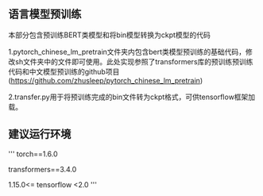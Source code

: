 ## 语言模型预训练

本部分包含预训练BERT类模型和将bin模型转换为ckpt模型的代码

1.pytorch_chinese_lm_pretrain文件夹内包含bert类模型预训练的基础代码，修改sh文件夹中的文件即可使用。此处实现参照了transformers库的预训练预训练代码和中文模型预训练的github项目(https://github.com/zhusleep/pytorch_chinese_lm_pretrain)

2.transfer.py用于将预训练完成的bin文件转为ckpt格式，可供tensorflow框架加载。

## 建议运行环境
'''
torch==1.6.0

transformers==3.4.0

1.15.0<= tensorflow <2.0
'''
